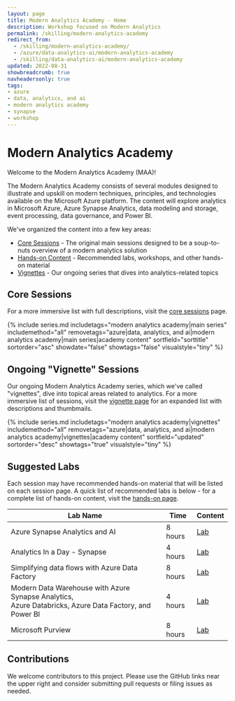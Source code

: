 ```yaml
---
layout: page
title: Modern Analytics Academy - Home
description: Workshop focused on Modern Analytics
permalink: /skilling/modern-analytics-academy
redirect_from:
  - /skilling/modern-analytics-academy/
  - /azure/data-analytics-ai/modern-analytics-academy
  - /skilling/data-analytics-ai/modern-analytics-academy
updated: 2022-08-31
showbreadcrumb: true
navheadersonly: true
tags:
- azure
- data, analytics, and ai
- modern analytics academy
- synapse
- workshop
---
```


# Modern Analytics Academy

Welcome to the Modern Analytics Academy (MAA)! 

The Modern Analytics Academy consists of several modules designed to illustrate and upskill on modern techniques, principles, and technologies available on the Microsoft Azure platform. The content will explore analytics in Microsoft Azure, Azure Synapse Analytics, data modeling and storage, event processing, data governance, and Power BI. 

We've organized the content into a few key areas:
* [Core Sessions](/PartnerResources/skilling/modern-analytics-academy/core-sessions) - The original main sessions designed to be a soup-to-nuts overview of a modern analytics solution
* [Hands-on Content](/PartnerResources/skilling/modern-analytics-academy/hands-on) - Recommended labs, workshops, and other hands-on material
* [Vignettes](/PartnerResources/skilling/modern-analytics-academy/vignettes) - Our ongoing series that dives into analytics-related topics

## Core Sessions

For a more immersive list with full descriptions, visit the [core sessions](/PartnerResources/skilling/modern-analytics-academy/core-sessions) page.

{% include series.md 
    includetags="modern analytics academy|main series" includemethod="all" 
    removetags="azure|data, analytics, and ai|modern analytics academy|main series|academy content" 
    sortfield="sorttitle" sortorder="asc" showdate="false" showtags="false"
    visualstyle="tiny"
%}

## Ongoing "Vignette" Sessions

Our ongoing Modern Analytics Academy series, which we've called "vignettes", dive into topical areas related to analytics. For a more immersive list of sessions, visit the 
[vignette page](/PartnerResources/skilling/modern-analytics-academy/vignettes) for an expanded list with descriptions and thumbmails.

{% include series.md 
    includetags="modern analytics academy|vignettes" includemethod="all" 
    removetags="azure|data, analytics, and ai|modern analytics academy|vignettes|academy content" 
    sortfield="updated" sortorder="desc" showtags="true"
    visualstyle="tiny"
%}

## Suggested Labs

Each session may have recommended hands-on material that will be listed on each session page. A quick list of recommended labs is below - for a complete list of hands-on content, visit the [hands-on page](/PartnerResources/skilling/modern-analytics-academy/hands-on).

| Lab Name | Time | Content | 
|---|---|---|
| Azure Synapse Analytics and AI | 8 hours | [Lab](https://github.com/microsoft/MCW-Azure-Synapse-Analytics-and-AI/blob/master/Hands-on%20lab/HOL%20step-by%20step%20-%20Azure%20Synapse%20Analytics%20and%20AI.md) |
| Analytics In a Day - Synapse | 4 hours | [Lab](https://github.com/solliancenet/azure-synapse-analytics-day) |
| Simplifying data flows with Azure Data Factory | 8 hours | [Lab](https://github.com/solliancenet/tech-immersion-data-ai/blob/master/data-exp5/README.md) |
| Modern Data Warehouse with Azure Synapse Analytics, <br />Azure Databricks, Azure Data Factory, and Power BI | 4 hours | [Lab](https://github.com/solliancenet/tech-immersion-data-ai/blob/master/data-exp6/README.md) |
| Microsoft Purview | 8 hours | [Lab](https://aka.ms/purviewlab) |

## Contributions

We welcome contributors to this project. Please use the GitHub links near the upper right and consider submitting pull requests or filing issues as needed.